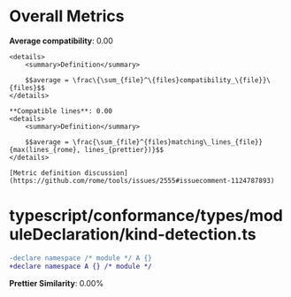 # Overall Metrics

**Average compatibility**: 0.00

    <details>
    	<summary>Definition</summary>

    	$$average = \frac\{\sum_{file}^\{files}compatibility_\{file}}\{files}$$
    </details>

    **Compatible lines**: 0.00
    <details>
        <summary>Definition</summary>

        $$average = \frac{\sum_{file}^{files}matching\_lines_{file}}{max(lines_{rome}, lines_{prettier})}$$
    </details>

    [Metric definition discussion](https://github.com/rome/tools/issues/2555#issuecomment-1124787893)
                

# typescript/conformance/types/moduleDeclaration/kind-detection.ts
```diff
-declare namespace /* module */ A {}
+declare namespace A {} /* module */

```

**Prettier Similarity**: 0.00%


